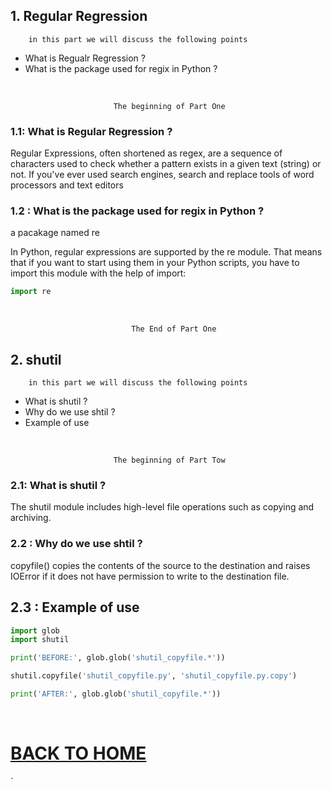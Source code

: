 ## 1. Regular Regression

        in this part we will discuss the following points

* What is Regualr Regression ? 
* What is the package used for regix in Python ?

<br/>

                           The beginning of Part One

### 1.1: What is Regular Regression ?

Regular Expressions, often shortened as regex, are a sequence of characters used to check whether a pattern exists in a given text (string) or not. If you've ever used search engines, search and replace tools of word processors and text editors

### 1.2 : What is the package used for regix in Python ?

a pacakage named re

In Python, regular expressions are supported by the re module. That means that if you want to start using them in your Python scripts, you have to import this module with the help of import:

```python
import re
```

<br/>

    
                               The End of Part One

## 2. shutil

        in this part we will discuss the following points

* What is shutil ?
* Why do we use shtil ?
* Example of use

<br/>

                           The beginning of Part Tow

### 2.1: What is shutil ?

The shutil module includes high-level file operations such as copying and archiving.

### 2.2 : Why do we use shtil ?

copyfile() copies the contents of the source to the destination and raises IOError if it does not have permission to write to the destination file.

## 2.3 : Example of use 

```python
import glob
import shutil

print('BEFORE:', glob.glob('shutil_copyfile.*'))

shutil.copyfile('shutil_copyfile.py', 'shutil_copyfile.py.copy')

print('AFTER:', glob.glob('shutil_copyfile.*'))
```

<br/>

# [BACK TO HOME](https://jehadabuawwad.github.io/reading-notes)

`

